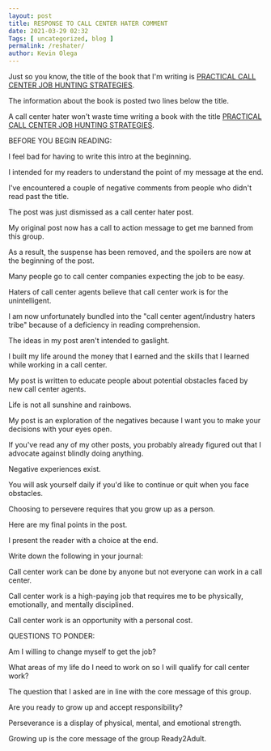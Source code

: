 ```yaml
--- 
layout: post 
title: RESPONSE TO CALL CENTER HATER COMMENT
date: 2021-03-29 02:32
Tags: [ uncategorized, blog ]
permalink: /reshater/ 
author: Kevin Olega 
--- 
```

Just so you know, the title of the book that I'm writing is [PRACTICAL CALL CENTER JOB HUNTING STRATEGIES](https://callcentertrainingtips.com/books).

The information about the book is posted two lines below the title.

A call center hater won't waste time writing a book with the title [PRACTICAL CALL CENTER JOB HUNTING STRATEGIES](https://callcentertrainingtips.com/books).

BEFORE YOU BEGIN READING:

I feel bad for having to write this intro at the beginning.

I intended for my readers to understand the point of my message at the end.

I've encountered a couple of negative comments from people who didn't read past the title.

The post was just dismissed as a call center hater post.

My original post now has a call to action message to get me banned from this group.

As a result, the suspense has been removed, and the spoilers are now at the beginning of the post.

Many people go to call center companies expecting the job to be easy.

Haters of call center agents believe that call center work is for the unintelligent.

I am now unfortunately bundled into the "call center agent/industry haters tribe" because of a deficiency in reading comprehension.

The ideas in my post aren't intended to gaslight.

I built my life around the money that I earned and the skills that I learned while working in a call center.

My post is written to educate people about potential obstacles faced by new call center agents.

Life is not all sunshine and rainbows.

My post is an exploration of the negatives because I want you to make your decisions with your eyes open.

If you've read any of my other posts, you probably already figured out that I advocate against blindly doing anything.

Negative experiences exist.

You will ask yourself daily if you'd like to continue or quit when you face obstacles.

Choosing to persevere requires that you grow up as a person.

Here are my final points in the post.

I present the reader with a choice at the end.

Write down the following in your journal:

Call center work can be done by anyone but not everyone can work in a call center.

Call center work is a high-paying job that requires me to be physically, emotionally, and mentally disciplined.

Call center work is an opportunity with a personal cost.

QUESTIONS TO PONDER:

Am I willing to change myself to get the job?

What areas of my life do I need to work on so I will qualify for call center work?

The question that I asked are in line with the core message of this group.

Are you ready to grow up and accept responsibility?

Perseverance is a display of physical, mental, and emotional strength.

Growing up is the core message of the group Ready2Adult.

